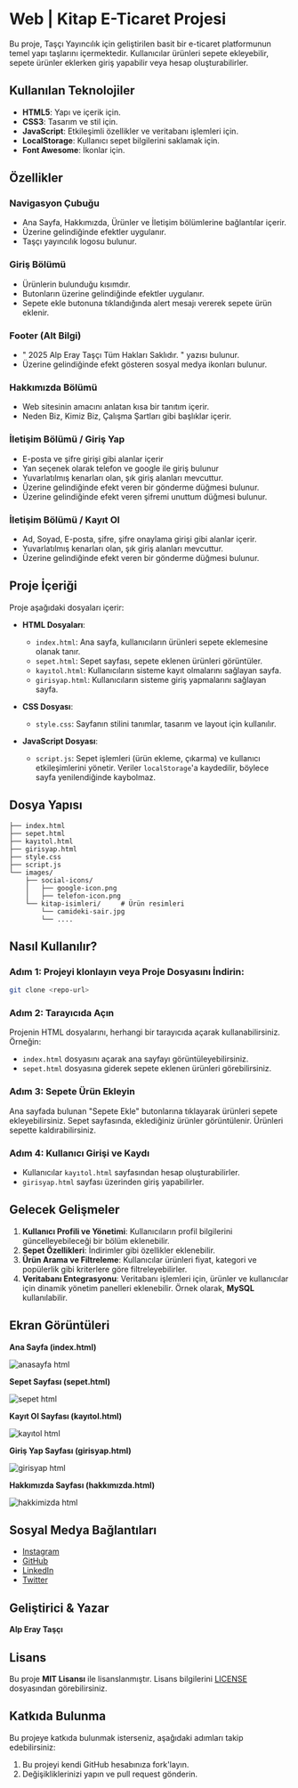 # Web | Kitap E-Ticaret Projesi

Bu proje, Taşçı Yayıncılık için geliştirilen basit bir e-ticaret platformunun temel yapı taşlarını içermektedir. Kullanıcılar ürünleri sepete ekleyebilir, sepete ürünler eklerken giriş yapabilir veya hesap oluşturabilirler.

## Kullanılan Teknolojiler

- **HTML5**: Yapı ve içerik için.
- **CSS3**: Tasarım ve stil için.
- **JavaScript**: Etkileşimli özellikler ve veritabanı işlemleri için.
- **LocalStorage**: Kullanıcı sepet bilgilerini saklamak için.
- **Font Awesome**: İkonlar için.

## Özellikler

### Navigasyon Çubuğu
- Ana Sayfa, Hakkımızda, Ürünler ve İletişim bölümlerine bağlantılar içerir.
- Üzerine gelindiğinde efektler uygulanır.
- Taşçı yayıncılık logosu bulunur.

### Giriş Bölümü
- Ürünlerin bulunduğu kısımdır.
- Butonların üzerine gelindiğinde efektler uygulanır.
- Sepete ekle butonuna tıklandığında alert mesajı vererek sepete ürün eklenir.

### Footer (Alt Bilgi)
- " 2025 Alp Eray Taşçı Tüm Hakları Saklıdır. " yazısı bulunur.
- Üzerine gelindiğinde efekt gösteren sosyal medya ikonları bulunur.

### Hakkımızda Bölümü
- Web sitesinin amacını anlatan kısa bir tanıtım içerir.
- Neden Biz, Kimiz Biz, Çalışma Şartları gibi başlıklar içerir.

### İletişim Bölümü / Giriş Yap
- E-posta ve şifre girişi gibi alanlar içerir
- Yan seçenek olarak telefon ve google ile giriş bulunur
- Yuvarlatılmış kenarları olan, şık giriş alanları mevcuttur.
- Üzerine gelindiğinde efekt veren bir gönderme düğmesi bulunur.
- Üzerine gelindiğinde efekt veren şifremi unuttum düğmesi bulunur.

### İletişim Bölümü / Kayıt Ol
- Ad, Soyad, E-posta, şifre, şifre onaylama girişi gibi alanlar içerir.
- Yuvarlatılmış kenarları olan, şık giriş alanları mevcuttur.
- Üzerine gelindiğinde efekt veren bir gönderme düğmesi bulunur.

## Proje İçeriği

Proje aşağıdaki dosyaları içerir:

- **HTML Dosyaları**:
  - `index.html`: Ana sayfa, kullanıcıların ürünleri sepete eklemesine olanak tanır.
  - `sepet.html`: Sepet sayfası, sepete eklenen ürünleri görüntüler.
  - `kayıtol.html`: Kullanıcıların sisteme kayıt olmalarını sağlayan sayfa.
  - `girisyap.html`: Kullanıcıların sisteme giriş yapmalarını sağlayan sayfa.

- **CSS Dosyası**:
  - `style.css`: Sayfanın stilini tanımlar, tasarım ve layout için kullanılır.

- **JavaScript Dosyası**:
  - `script.js`: Sepet işlemleri (ürün ekleme, çıkarma) ve kullanıcı etkileşimlerini yönetir. Veriler `localStorage`'a kaydedilir, böylece sayfa yenilendiğinde kaybolmaz.

## Dosya Yapısı
````
├── index.html          
├── sepet.html  
├── kayıtol.html          
├── girisyap.html        
├── style.css              
├── script.js    
└── images/              
    ├── social-icons/ 
    │   ├── google-icon.png
    │   ├── telefon-icon.png
    └── kitap-isimleri/     # Ürün resimleri
        └── camideki-sair.jpg
        └── ....
````

## Nasıl Kullanılır?

### Adım 1: Projeyi klonlayın veya Proje Dosyasını İndirin:

```sh
git clone <repo-url>
````

### Adım 2: Tarayıcıda Açın
Projenin HTML dosyalarını, herhangi bir tarayıcıda açarak kullanabilirsiniz. Örneğin:
- `index.html` dosyasını açarak ana sayfayı görüntüleyebilirsiniz.
- `sepet.html` dosyasına giderek sepete eklenen ürünleri görebilirsiniz.

### Adım 3: Sepete Ürün Ekleyin
Ana sayfada bulunan "Sepete Ekle" butonlarına tıklayarak ürünleri sepete ekleyebilirsiniz. Sepet sayfasında, eklediğiniz ürünler görüntülenir. Ürünleri sepette kaldırabilirsiniz.

### Adım 4: Kullanıcı Girişi ve Kaydı
- Kullanıcılar `kayıtol.html` sayfasından hesap oluşturabilirler.
- `girisyap.html` sayfası üzerinden giriş yapabilirler.

## Gelecek Gelişmeler

1. **Kullanıcı Profili ve Yönetimi**: Kullanıcıların profil bilgilerini güncelleyebileceği bir bölüm eklenebilir.
2. **Sepet Özellikleri**: İndirimler gibi özellikler eklenebilir.
3. **Ürün Arama ve Filtreleme**: Kullanıcılar ürünleri fiyat, kategori ve popülerlik gibi kriterlere göre filtreleyebilirler.
4. **Veritabanı Entegrasyonu**: Veritabanı işlemleri için, ürünler ve kullanıcılar için dinamik yönetim panelleri eklenebilir. Örnek olarak, **MySQL** kullanılabilir.

## Ekran Görüntüleri

**Ana Sayfa (index.html)**

![anasayfa html](https://github.com/user-attachments/assets/ee0861a1-c81a-4a0f-8875-105a7bb9b2a3)

**Sepet Sayfası (sepet.html)**

![sepet html](https://github.com/user-attachments/assets/7127590e-d4fd-4ca9-b5cc-ce4a18461a69)

**Kayıt Ol Sayfası (kayıtol.html)**

![kayıtol html](https://github.com/user-attachments/assets/993399fc-a9b2-4c0a-b082-d6c4882e8594)

**Giriş Yap Sayfası (girisyap.html)**

![girisyap html](https://github.com/user-attachments/assets/10f6e0ac-e027-4faf-aa7c-61d648c7babe)

**Hakkımızda Sayfası (hakkımızda.html)**

![hakkimizda html](https://github.com/user-attachments/assets/e33b1d8b-4d8f-41f0-969a-256d10f1b5dd)

## Sosyal Medya Bağlantıları

- [Instagram](https://instagram.com/alperaytasci)
- [GitHub](https://github.com/alpperay)
- [LinkedIn](https://linkedin.com/in/alperaytasci)
- [Twitter](https://x.com/alperaytasci)

## Geliştirici & Yazar
**Alp Eray Taşçı**

## Lisans

Bu proje **MIT Lisansı** ile lisanslanmıştır. Lisans bilgilerini [LICENSE](LICENSE) dosyasından görebilirsiniz.

## Katkıda Bulunma

Bu projeye katkıda bulunmak isterseniz, aşağıdaki adımları takip edebilirsiniz:

1. Bu projeyi kendi GitHub hesabınıza fork'layın.
2. Değişikliklerinizi yapın ve pull request gönderin.
